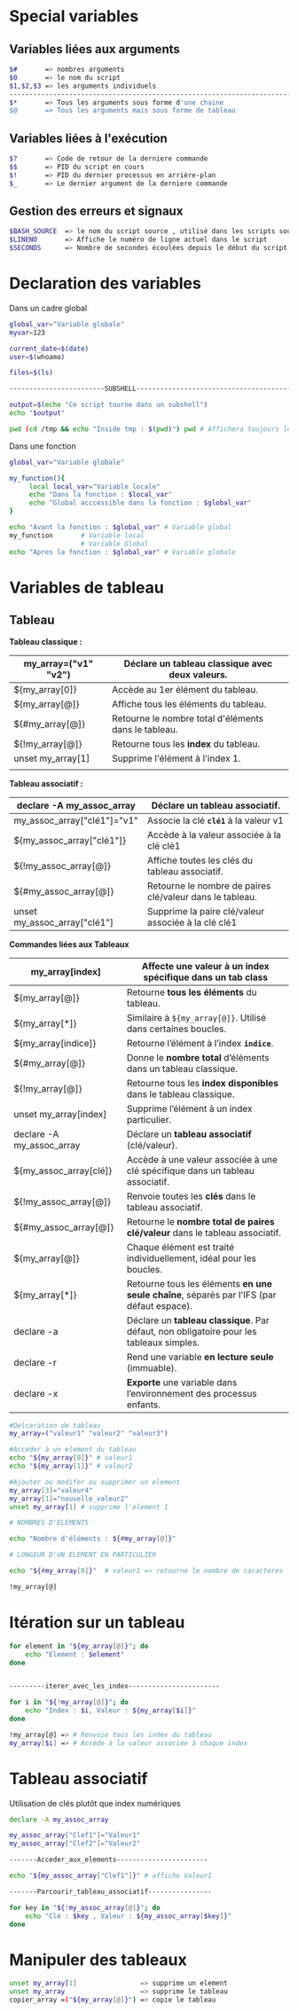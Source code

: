 
# Special variables


## Variables liées aux arguments

```bash
$#       => nombres arguments
$0       => le nom du script
$1,$2,$3 => les arguments individuels
-------------------------------------------------------------------------------- 
$*       => Tous les arguments sous forme d'une chaine
$@       => Tous les arguments mais sous forme de tableau 
```

## Variables liées à l'exécution

```bash
$?       => Code de retour de la derniere commande
$$       => PID du script en cours
$!       => PID du dernier processus en arrière-plan
$_       => Le dernier argument de la derniere commande
```

## Gestion des erreurs et signaux

```bash
$BASH_SOURCE  => le nom du script source , utilisé dans les scripts sourcés
$LINENO       => Affiche le numéro de ligne actuel dans le script
$SECONDS      => Nombre de secondes écoulées depuis le début du script
```


# Declaration des variables 

Dans un cadre global

```bash
global_var="Variable globale"
myvar=123

current_date=$(date)
user=$(whoamo)

files=$(ls)

------------------------SUBSHELL---------------------------------------------

output=$(echo "Ce script tourne dans un subshell")
echo "$output"

pwd (cd /tmp && echo "Inside tmp : $(pwd)") pwd # Affichera toujours le répertoire précédent
```

Dans une fonction 

```bash
global_var="Variable globale"

my_function(){
     local local_var="Variable locale"
     echo "Dans la fonction : $local_var"
     echo "Global acccessible dans la fonction : $global_var"
}

echo "Avant la fonction : $global_var" # Variable global
my_function       # Variable local
				  # Variable Global
echo "Apres la fonction : $global_var" # Variable globale
```


# Variables de tableau 

## Tableau 


**Tableau classique :** 

| my_array=("v1" "v2") | Déclare un tableau classique avec deux valeurs.      |
| -------------------- | ---------------------------------------------------- |
| ${my_array[0]}       | Accède au 1er élément du tableau.                    |
| ${my_array[@]}       | Affiche tous les éléments du tableau.                |
| ${#my_array[@]}      | Retourne le nombre total d'éléments dans le tableau. |
| ${!my_array[@]}      | Retourne tous les **index** du tableau.              |
| unset my_array[1]    | Supprime l'élément à l'index 1.                      |
|                      |                                                      |

**Tableau associatif :**


| declare -A my_assoc_array    | Déclare un tableau associatif.                           |
| ---------------------------- | -------------------------------------------------------- |
| my_assoc_array["clé1"]="v1"  | Associe la clé **`clé1`** à la valeur v1                 |
| ${my_assoc_array["clé1"]}    | Accède à la valeur associée à la clé clé1                |
| ${!my_assoc_array[@]}        | Affiche toutes les clés du tableau associatif.           |
| ${#my_assoc_array[@]}        | Retourne le nombre de paires clé/valeur dans le tableau. |
| unset my_assoc_array["clé1"] | Supprime la paire clé/valeur associée à la clé clé1      |


**Commandes liées aux Tableaux** 

| my_array[index]           | Affecte une valeur à un index spécifique dans un tab class                                 |
| ------------------------- | ------------------------------------------------------------------------------------------ |
| ${my_array[@]}            | Retourne **tous les éléments** du tableau.                                                 |
| ${my_array[*]}            | Similaire à `${my_array[@]}`. Utilisé dans certaines boucles.                              |
| ${my_array[indice]}       | Retourne l’élément à l’index **`indice`**.                                                 |
| ${#my_array[@]}           | Donne le **nombre total** d’éléments dans un tableau classique.                            |
| ${!my_array[@]}           | Retourne tous les **index disponibles** dans le tableau classique.                         |
| unset my_array[index]     | Supprime l’élément à un index particulier.                                                 |
| declare -A my_assoc_array | Déclare un **tableau associatif** (clé/valeur).                                            |
| ${my_assoc_array[clé]}    | Accède à une valeur associée à une clé spécifique dans un tableau associatif.              |
| ${!my_assoc_array[@]}     | Renvoie toutes les **clés** dans le tableau associatif.                                    |
| ${#my_assoc_array[@]}     | Retourne le **nombre total de paires clé/valeur** dans le tableau associatif.              |
| ${my_array[@]}            | Chaque élément est traité individuellement, idéal pour les boucles.                        |
| ${my_array[*]}            | Retourne tous les éléments **en une seule chaîne**, séparés par l'IFS (par défaut espace). |
| declare -a                | Déclare un **tableau classique**. Par défaut, non obligatoire pour les tableaux simples.   |
| declare -r                | Rend une variable **en lecture seule** (immuable).                                         |
| declare -x                | **Exporte** une variable dans l’environnement des processus enfants.                       |


```bash
#Delcaration de tableau
my_array=("valeur1" "valeur2" "valeur3")

#Acceder à un element du tableau
echo "${my_array[0]}" # valeur1
echo "${my_array[1]}" # valeur2

#Ajouter ou modifer ou supprimer un element
my_array[3]="valeur4" 
my_array[1]="nouvelle_valeur2"
unset my_array[1] # supprime l'element 1 

# NOMBRES D'ELEMENTS

echo "Nombre d'éléments : ${#my_array[@]}"

# LONGEUR D'UN ELEMENT EN PARTICULIER

echo "${#my_array[0]}"  # valeur1 => retourne le nombre de caracteres

!my_array[@]        
```

# Itération sur un tableau 

```bash
for element in "${my_array[@]}"; do
	echo "Element : $element"
done


---------iterer_avec_les_index-----------------------

for i in "${!my_array[@]}"; do
	echo "Index : $i, Valeur : ${my_array[$i]}"
done

!my_array[@] => # Renvoie tous les index du tableau
my_array[$i] => # Accède à la valeur associée à chaque index

```

# Tableau associatif

Utilisation de clés plutôt que index numériques

```bash
declare -A my_assoc_array

my_assoc_array["Clef1"]="Valeur1"
my_assoc_array["Clef2"]="Valeur2"

-------Acceder_aux_elements-----------------------

echo "${my_assoc_array["Clef1"]}" # affiche Valeur1

-------Parcourir_tableau_associatif----------------

for key in "${!my_assoc_array[@]}"; do
	echo "Clé : $key , Valeur : ${my_assoc_array[$key]}"
done


```

# Manipuler des tableaux 

```bash
unset my_array[1]                => supprime un element
unset my_array                   => supprime le tableau
copier_array =("${my_array[@]}") => copie le tableau
```
